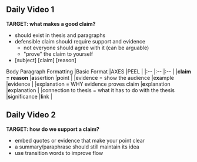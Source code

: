 ## Daily Video 1
**TARGET: what makes a good claim?**
- should exist in thesis and paragraphs
- defensible claim should require support and evidence
    - not everyone should agree with it (can be arguable)
    - "prove" the claim to yourself
- \[subject\] \[claim\] \[reason\]

Body Paragraph Formatting
|Basic Format   |AXES         |PEEL        |
|:--            |:--          |:--         |
|**claim = reason**                                        |**a**ssertion     |**p**oint        | 
|evidence = show the audience                              |e**x**ample       |**e**vidence     |
|explanation = WHY evidence proves claim                   |**e**xplanation   |**e**xplanation  |
|connection to thesis = what it has to do with the thesis  |**s**ignificance  |**l**ink         |


## Daily Video 2
**TARGET: how do we support a claim?**
- embed quotes or evidence that make your point clear
- a summary/paraphrase should still maintain its idea
- use transition words to improve flow